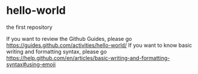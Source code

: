 # hello-world
the first repository

If you want to review the Github Guides, please go https://guides.github.com/activities/hello-world/
If you want to know basic writing and formatting syntax, please go https://help.github.com/en/articles/basic-writing-and-formatting-syntax#using-emoji
